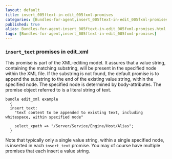 ```yaml
---
layout: default
title: insert_005ftext-in-edit_005fxml-promises
categories: [Bundles-for-agent,insert_005ftext-in-edit_005fxml-promises]
published: true
alias: Bundles-for-agent-insert_005ftext-in-edit_005fxml-promises.html
tags: [Bundles-for-agent,insert_005ftext-in-edit_005fxml-promises]
---
```


### `insert_text` promises in edit\_xml

  

This promise is part of the XML-editing model. It assures that a value
string, containing the matching substring, will be present in the
specified node within the XML file. If the substring is not found, the
default promise is to append the substring to the end of the existing
value string, within the specified node. The specified node is
determined by body-attributes. The promise object referred to is a
literal string of text.

  

```
bundle edit_xml example
  {
  insert_text:
    "text content to be appended to existing text, including whitespace, within specified node"

    select_xpath => "/Server/Service/Engine/Host/Alias";
  }
```

  

Note that typically only a single value string, within a single
specified node, is inserted in each `insert_text` promise. You may of
course have multiple promises that each insert a value string.
